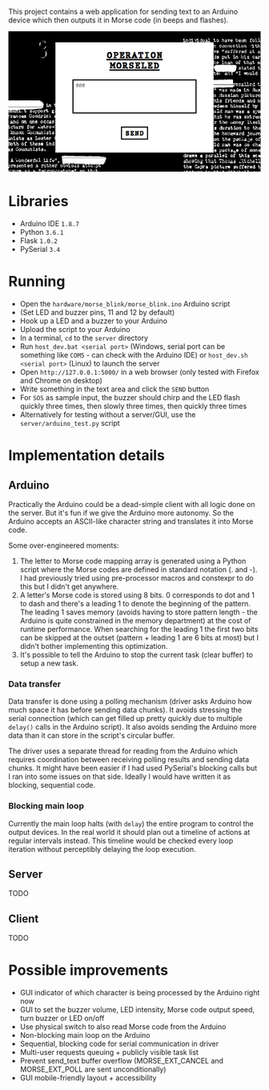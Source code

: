 This project contains a web application for sending text to an Arduino device which then outputs it in Morse code (in beeps and flashes).

![](screenshot.png)

# Libraries
* Arduino IDE `1.8.7`
* Python `3.6.1`
* Flask `1.0.2`
* PySerial `3.4`

# Running
* Open the `hardware/morse_blink/morse_blink.ino` Arduino script
* (Set LED and buzzer pins, 11 and 12 by default)
* Hook up a LED and a buzzer to your Arduino
* Upload the script to your Arduino
* In a terminal, `cd` to the `server` directory
* Run `host_dev.bat <serial port>` (Windows, serial port can be something like `COM5` - can check with the Arduino IDE) or `host_dev.sh <serial port>` (Linux) to launch the server
* Open `http://127.0.0.1:5000/` in a web browser (only tested with Firefox and Chrome on desktop)
* Write something in the text area and click the `SEND` button
* For `SOS` as sample input, the buzzer should chirp and the LED flash quickly three times, then slowly three times, then quickly three times
* Alternatively for testing without a server/GUI, use the `server/arduino_test.py` script

# Implementation details
## Arduino
Practically the Arduino could be a dead-simple client with all logic done on the server. But it's fun if we give the Arduino more autonomy. So the Arduino accepts an ASCII-like character string and translates it into Morse code.

Some over-engineered moments:
1. The letter to Morse code mapping array is generated using a Python script where the Morse codes are defined in standard notation (. and -). I had previously tried using pre-processor macros and constexpr to do this but I didn't get anywhere.
2. A letter's Morse code is stored using 8 bits. 0 corresponds to dot and 1 to dash and there's a leading 1 to denote the beginning of the pattern. The leading 1 saves memory (avoids having to store pattern length - the Arduino is quite constrained in the memory department) at the cost of runtime performance. When searching for the leading 1 the first two bits can be skipped at the outset (pattern + leading 1 are 6 bits at most) but I didn't bother implementing this optimization.
3. It's possible to tell the Arduino to stop the current task (clear buffer) to setup a new task.

### Data transfer
Data transfer is done using a polling mechanism (driver asks Arduino how much space it has before sending data chunks). It avoids stressing the serial connection (which can get filled up pretty quickly due to multiple `delay()` calls in the Arduino script). It also avoids sending the Arduino more data than it can store in the script's circular buffer.

The driver uses a separate thread for reading from the Arduino which requires coordination between receiving polling results and sending data chunks. It might have been easier if I had used PySerial's blocking calls but I ran into some issues on that side. Ideally I would have written it as blocking, sequential code.

### Blocking main loop
Currently the main loop halts (with `delay`) the entire program to control the output devices. In the real world it should plan out a timeline of actions at regular intervals instead. This timeline would be checked every loop iteration without perceptibly delaying the loop execution.

## Server
TODO

## Client
TODO

# Possible improvements
* GUI indicator of which character is being processed by the Arduino right now
* GUI to set the buzzer volume, LED intensity, Morse code output speed, turn buzzer or LED on/off
* Use physical switch to also read Morse code from the Arduino
* Non-blocking main loop on the Arduino
* Sequential, blocking code for serial communication in driver
* Multi-user requests queuing + publicly visible task list
* Prevent send_text buffer overflow (MORSE_EXT_CANCEL and MORSE_EXT_POLL are sent unconditionally)
* GUI mobile-friendly layout + accessibility
